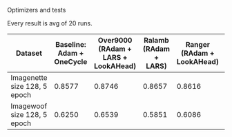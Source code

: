 Optimizers and tests 

Every result is avg of 20 runs.

| Dataset  | Baseline: Adam + OneCycle | Over9000 (RAdam + LARS + LookAHead) | Ralamb (RAdam + LARS) | Ranger (RAdam + LookAHead)| Novograd | Radam | 
| ------------- | ------------- | --|-- | -- | -- | -- |
| Imagenette size 128, 5 epoch | 0.8577  | 0.8746 | 0.8657 | 0.8616 | 0.8724 | |
| Imagewoof size 128, 5 epoch  | 0.6250  | 0.6539 | 0.5851 | 0.6086 | 0.6189 | 0.542 |
